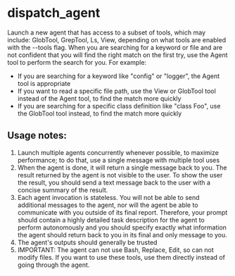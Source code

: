 # dispatch_agent

Launch a new agent that has access to a subset of tools, which may include: GlobTool, GrepTool, Ls, View, depending on what tools are enabled with the --tools flag. When you are searching for a keyword or file and are not confident that you will find the right match on the first try, use the Agent tool to perform the search for you. For example:

- If you are searching for a keyword like "config" or "logger", the Agent tool is appropriate
- If you want to read a specific file path, use the View or GlobTool tool instead of the Agent tool, to find the match more quickly
- If you are searching for a specific class definition like "class Foo", use the GlobTool tool instead, to find the match more quickly

## Usage notes:

1. Launch multiple agents concurrently whenever possible, to maximize performance; to do that, use a single message with multiple tool uses
2. When the agent is done, it will return a single message back to you. The result returned by the agent is not visible to the user. To show the user the result, you should send a text message back to the user with a concise summary of the result.
3. Each agent invocation is stateless. You will not be able to send additional messages to the agent, nor will the agent be able to communicate with you outside of its final report. Therefore, your prompt should contain a highly detailed task description for the agent to perform autonomously and you should specify exactly what information the agent should return back to you in its final and only message to you.
4. The agent's outputs should generally be trusted
5. IMPORTANT: The agent can not use Bash, Replace, Edit, so can not modify files. If you want to use these tools, use them directly instead of going through the agent.
